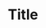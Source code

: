 ---
title: Title
description: description

layout: category
permalink: /:path/

type: category

page-title: Игрушки

---